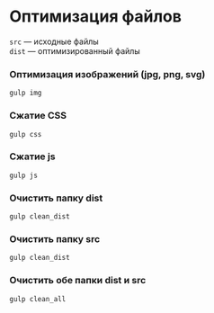 # Оптимизация файлов

`src` — исходные файлы <br>
`dist` — оптимизированный файлы

### Оптимизация изображений (jpg, png, svg)
```
gulp img
```

### Сжатие CSS
```
gulp css
```

### Сжатие js
```
gulp js
```

### Очистить папку dist
```
gulp clean_dist
```

### Очистить папку src
```
gulp clean_dist
```

### Очистить обе папки dist и src
```
gulp clean_all
```